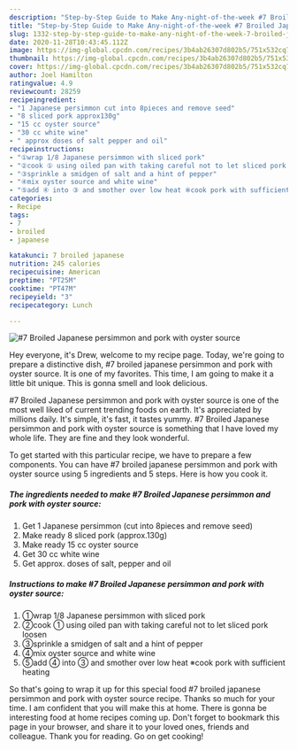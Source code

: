 ```yaml
---
description: "Step-by-Step Guide to Make Any-night-of-the-week #7 Broiled Japanese persimmon and pork with oyster source"
title: "Step-by-Step Guide to Make Any-night-of-the-week #7 Broiled Japanese persimmon and pork with oyster source"
slug: 1332-step-by-step-guide-to-make-any-night-of-the-week-7-broiled-japanese-persimmon-and-pork-with-oyster-source
date: 2020-11-28T10:43:45.112Z
image: https://img-global.cpcdn.com/recipes/3b4ab26307d802b5/751x532cq70/7-broiled-japanese-persimmon-and-pork-with-oyster-source-recipe-main-photo.jpg
thumbnail: https://img-global.cpcdn.com/recipes/3b4ab26307d802b5/751x532cq70/7-broiled-japanese-persimmon-and-pork-with-oyster-source-recipe-main-photo.jpg
cover: https://img-global.cpcdn.com/recipes/3b4ab26307d802b5/751x532cq70/7-broiled-japanese-persimmon-and-pork-with-oyster-source-recipe-main-photo.jpg
author: Joel Hamilton
ratingvalue: 4.9
reviewcount: 28259
recipeingredient:
- "1 Japanese persimmon cut into 8pieces and remove seed"
- "8 sliced pork approx130g"
- "15 cc oyster source"
- "30 cc white wine"
- " approx doses of salt pepper and oil"
recipeinstructions:
- "①wrap 1/8 Japanese persimmon with sliced pork"
- "②cook ① using oiled pan with taking careful not to let sliced pork loosen"
- "③sprinkle a smidgen of salt and a hint of pepper"
- "④mix oyster source and white wine"
- "⑤add ④ into ③ and smother over low heat ※cook pork with sufficient heating"
categories:
- Recipe
tags:
- 7
- broiled
- japanese

katakunci: 7 broiled japanese 
nutrition: 245 calories
recipecuisine: American
preptime: "PT25M"
cooktime: "PT47M"
recipeyield: "3"
recipecategory: Lunch

---
```



![#7 Broiled Japanese persimmon and pork with oyster source](https://img-global.cpcdn.com/recipes/3b4ab26307d802b5/751x532cq70/7-broiled-japanese-persimmon-and-pork-with-oyster-source-recipe-main-photo.jpg)

Hey everyone, it's Drew, welcome to my recipe page. Today, we're going to prepare a distinctive dish, #7 broiled japanese persimmon and pork with oyster source. It is one of my favorites. This time, I am going to make it a little bit unique. This is gonna smell and look delicious.



#7 Broiled Japanese persimmon and pork with oyster source is one of the most well liked of current trending foods on earth. It's appreciated by millions daily. It's simple, it's fast, it tastes yummy. #7 Broiled Japanese persimmon and pork with oyster source is something that I have loved my whole life. They are fine and they look wonderful.


To get started with this particular recipe, we have to prepare a few components. You can have #7 broiled japanese persimmon and pork with oyster source using 5 ingredients and 5 steps. Here is how you cook it.

<!--inarticleads1-->

##### The ingredients needed to make #7 Broiled Japanese persimmon and pork with oyster source:

1. Get 1 Japanese persimmon (cut into 8pieces and remove seed)
1. Make ready 8 sliced pork (approx.130g)
1. Make ready 15 cc oyster source
1. Get 30 cc white wine
1. Get  approx. doses of salt, pepper and oil




<!--inarticleads2-->

##### Instructions to make #7 Broiled Japanese persimmon and pork with oyster source:

1. ①wrap 1/8 Japanese persimmon with sliced pork
1. ②cook ① using oiled pan with taking careful not to let sliced pork loosen
1. ③sprinkle a smidgen of salt and a hint of pepper
1. ④mix oyster source and white wine
1. ⑤add ④ into ③ and smother over low heat ※cook pork with sufficient heating




So that's going to wrap it up for this special food #7 broiled japanese persimmon and pork with oyster source recipe. Thanks so much for your time. I am confident that you will make this at home. There is gonna be interesting food at home recipes coming up. Don't forget to bookmark this page in your browser, and share it to your loved ones, friends and colleague. Thank you for reading. Go on get cooking!
